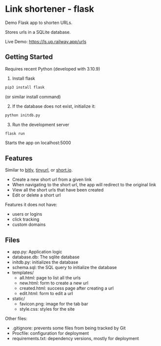 # Link shortener - flask

Demo Flask app to shorten URLs. 

Stores urls in a SQLite database.

Live Demo: https://ls.up.railway.app/urls

## Getting Started

Requires recent Python (developed with 3.10.9)

1. Install flask

```sh
pip3 install flask
```

(or similar install command)

2. If the database does not exist, initialize it:

```sh
python initdb.py
```

3. Run the development server

```sh
flask run
```

Starts the app on localhost:5000

## Features

Similar to [bitly](https://bitly.com/), [tinyurl](https://tinyurl.com/), or [short.io](https://short.io/).

* Create a new short url from a given link
* When navigating to the short url, the app will redirect to the original link
* View all the short urls that have been created
* Edit or delete a short url

Features it does not have:
- users or logins
- click tracking
- custom domains

## Files

* app.py: Application logic
* database.db: The sqlite database
* initdb.py: initializes the database
* schema.sql: the SQL query to initialize the database
* templates/
  * all.html: page to list all the urls
  * new.html: form to create a new url
  * created.html: success page after creating a url
  * edit.html: form to edit a url
* static/
  * favicon.png: image for the tab bar
  * style.css: styles for the site

Other files:
* .gitignore: prevents some files from being tracked by Git
* Procfile: configuration for deployment
* requirements.txt: dependency versions, mostly for deployment
